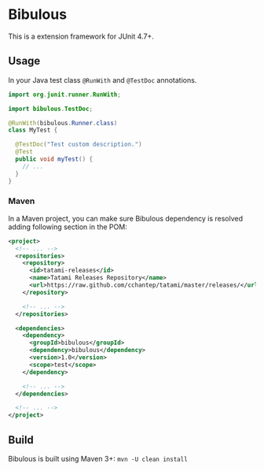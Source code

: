 # Bibulous

This is a extension framework for JUnit 4.7+.

## Usage

In your Java test class `@RunWith` and `@TestDoc` annotations.

```java
import org.junit.runner.RunWith;

import bibulous.TestDoc;

@RunWith(bibulous.Runner.class)
class MyTest {

  @TestDoc("Test custom description.")
  @Test
  public void myTest() {
    // ...
  }
}
```

### Maven

In a Maven project, you can make sure Bibulous dependency is resolved 
adding following section in the POM:

```xml
<project>
  <!-- ... -->
  <repositories>
    <repository>
      <id>tatami-releases</id>
      <name>Tatami Releases Repository</name>
      <url>https://raw.github.com/cchantep/tatami/master/releases/</url>
    </repository>

    <!-- ... -->
  </repositories>

  <dependencies>
    <dependency>
      <groupId>bibulous</groupId>
      <dependency>bibulous</dependency>
      <version>1.0</version>
      <scope>test</scope>
    </dependency>

    <!-- ... -->
  </dependencies>

  <!-- ... -->
</project>
```

## Build

Bibulous is built using Maven 3+: `mvn -U clean install`
